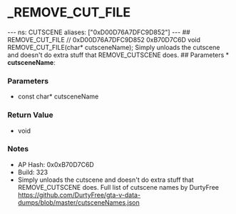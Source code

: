 # _REMOVE_CUT_FILE

--- ns: CUTSCENE aliases: ["0xD00D76A7DFC9D852"] --- ## REMOVE_CUT_FILE  // 0xD00D76A7DFC9D852 0xB70D7C6D void REMOVE_CUT_FILE(char* cutsceneName);  Simply unloads the cutscene and doesn't do extra stuff that REMOVE_CUTSCENE does.  ## Parameters * **cutsceneName**:

### Parameters
* const char* cutsceneName

### Return Value
* void

### Notes
* AP Hash: 0x0xB70D7C6D
* Build: 323
* Simply unloads the cutscene and doesn't do extra stuff that REMOVE_CUTSCENE does.
Full list of cutscene names by DurtyFree https://github.com/DurtyFree/gta-v-data-dumps/blob/master/cutsceneNames.json

